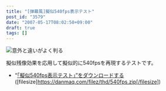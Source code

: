 ```yaml
---
title: "[弾幕風]擬似540fps表示テスト"
post_id: "3579"
date: "2007-05-17T08:02:50+09:00"
draft: true
tags: []
---
```



![意外と違いがよく判る](https://danmaq.com/image/thd/540fps_s.png)

擬似残像効果を応用して擬似的に540fpsを再現するテストです。



  * “[「擬似540fps表示テスト」”をダウンロードする](/filez/thd/540fps.zip)([filesize]https://danmaq.com/filez/thd/540fps.zip[/filesize])
